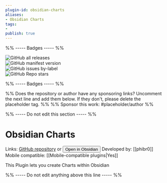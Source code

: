 ```yaml
---
plugin-id: obsidian-charts
aliases:
- Obsidian Charts
tags: 
- 
publish: true
---
```


%% ----- Badges ----- %%

![GitHub all releases](https://img.shields.io/github/downloads/phibr0/obsidian-charts/total?color=573E7A&logo=github&style=for-the-badge)   
![GitHub manifest version](https://img.shields.io/github/manifest-json/v/phibr0/obsidian-charts?color=573E7A&logo=github&style=for-the-badge)   
![GitHub issues by-label](https://img.shields.io/github/issues/phibr0/obsidian-charts/help%20wanted?color=573E7A&logo=github&style=for-the-badge)   
![GitHub Repo stars](https://img.shields.io/github/stars/phibr0/obsidian-charts?color=573E7A&logo=github&style=for-the-badge)

%% ----- Badges ----- %%

%% Does the repository or author have any sponsoring links? Uncomment the next line and add them below. If they don't, please delete the placeholder tag. %%
%% Sponsor this work: #placeholder/author %%

%% ----- Do not edit this section ----- %%

# Obsidian Charts

Links: [GitHub repository](https://github.com/phibr0/obsidian-charts) or [<button id=HH>Open in Obsidian</button>](obsidian://goto-plugin?id=obsidian-charts)
Developed by: [[phibr0]]
Mobile compatible: [[Mobile-compatible plugins|Yes]]

This Plugin lets you create Charts within Obsidian

%% ----- Do not edit anything above this line ----- %% 
